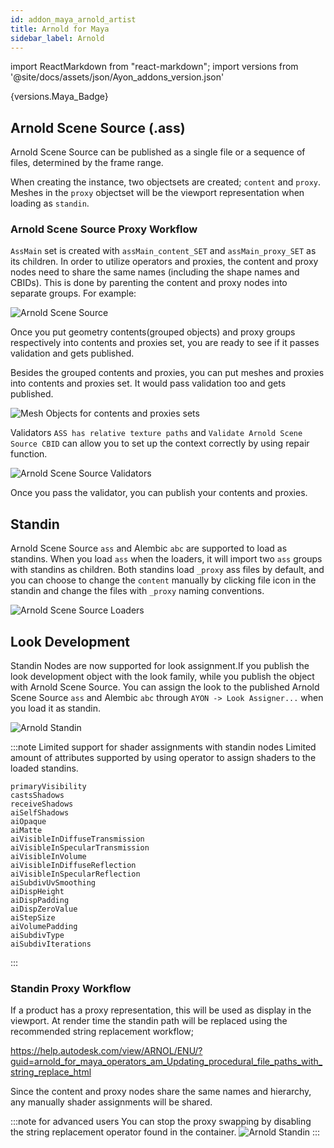 ```yaml
---
id: addon_maya_arnold_artist
title: Arnold for Maya
sidebar_label: Arnold
---
```


import ReactMarkdown from "react-markdown";
import versions from '@site/docs/assets/json/Ayon_addons_version.json'

<ReactMarkdown>
{versions.Maya_Badge}
</ReactMarkdown>

## Arnold Scene Source (.ass)
Arnold Scene Source can be published as a single file or a sequence of files, determined by the frame range.

When creating the instance, two objectsets are created; `content` and `proxy`. Meshes in the `proxy` objectset will be the viewport representation when loading as `standin`.

### Arnold Scene Source Proxy Workflow
`AssMain` set is  created with `assMain_content_SET` and `assMain_proxy_SET` as its children.
In order to utilize operators and proxies, the content and proxy nodes need to share the same names (including the shape names
and CBIDs). This is done by parenting the content and proxy nodes into separate groups. For example:

![Arnold Scene Source](assets/maya/artist/maya-arnold_scene_source.png)

Once you put geometry contents(grouped objects) and proxy groups respectively into contents and proxies set,
you are ready to see if it passes validation and gets published.

Besides the grouped contents and proxies, you can put meshes and proxies into contents and proxies set.
It would pass validation too and gets published.

![Mesh Objects for contents and proxies sets](assets/maya/artist/maya_creator_sets.png)

Validators `ASS has relative texture paths` and `Validate Arnold Scene Source CBID` can allow you to set up
the context correctly by using repair function.

![Arnold Scene Source Validators](assets/maya/artist/maya_validators_ass_family.png)

Once you pass the validator, you can publish your contents and proxies.
## Standin
Arnold Scene Source `ass` and Alembic `abc` are supported to load as standins.
When you load `ass` when the loaders, it will import two `ass` groups with standins as children.
Both standins load `_proxy` ass files by default, and you can choose to change the `content`
manually by clicking file icon in the standin and change the files with `_proxy` naming conventions.

![Arnold Scene Source Loaders](assets/maya/artist/maya_ass_loader.png)

## Look Development
Standin Nodes are now supported for look assignment.If you publish the look development object with the look family, while you publish the object with Arnold Scene Source. You can assign the look to the published Arnold Scene Source `ass` and Alembic `abc` through `AYON -> Look Assigner...` when you load it as standin.

![Arnold Standin](assets/maya/artist/maya_ass_look_assigner.png)

:::note Limited support for shader assignments with standin nodes
Limited amount of attributes supported by using operator to assign shaders to the loaded standins.

```
primaryVisibility
castsShadows
receiveShadows
aiSelfShadows
aiOpaque
aiMatte
aiVisibleInDiffuseTransmission
aiVisibleInSpecularTransmission
aiVisibleInVolume
aiVisibleInDiffuseReflection
aiVisibleInSpecularReflection
aiSubdivUvSmoothing
aiDispHeight
aiDispPadding
aiDispZeroValue
aiStepSize
aiVolumePadding
aiSubdivType
aiSubdivIterations
```
:::

### Standin Proxy Workflow
If a product has a proxy representation, this will be used as display in the viewport. At render time the standin path will be replaced using the recommended string replacement workflow;

https://help.autodesk.com/view/ARNOL/ENU/?guid=arnold_for_maya_operators_am_Updating_procedural_file_paths_with_string_replace_html

Since the content and proxy nodes share the same names and hierarchy, any manually shader assignments will be shared.


:::note for advanced users
You can stop the proxy swapping by disabling the string replacement operator found in the container.
![Arnold Standin](assets/maya/artist/maya-arnold_standin.png)
:::
